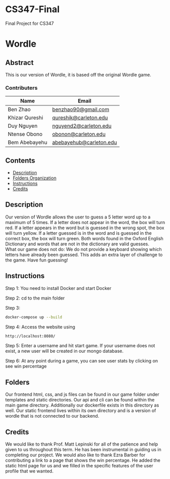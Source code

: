# CS347-Final

Final Project for CS347

# Wordle

## Abstract

This is our version of Wordle, it is based off the original Wordle game. 


### Contributers

| Name           | Email                 |
| -------------- | --------------------- |
| Ben Zhao       | benzhao90@gmail.com   |
| Khizar Qureshi | qureshik@carleton.edu |
| Duy Nguyen     | nguyend2@carleton.edu |
| Ntense Obono   | obonon@carleton.edu   |
| Bem Abebayehu  | abebayehub@carleton.edu |



## Contents

- [Description](#description)
- [Folders Organization](#folders)
- [Instructions](#instructions)
- [Credits](#credits)

## Description

Our version of Wordle allows the user to guess a 5 letter word up to a maximum of 5 times. If a letter does not appear in the word, the box will turn red. If a letter appears in the word but is guessed in the wrong spot, the box will turn yellow. If a letter guessed is in the word and is guessed in the correct box, the box will turn green. Both words found in the Oxford English Dictionary and words that are not in the dictionary are valid guesses.  
What our game does not do:
We do not provide a keyboard showing which letters have already been guessed. This adds an extra layer of challenge to the game.
Have fun guessing!

## Instructions

Step 1: You need to install Docker and start Docker

Step 2: cd to the main folder

Step 3:

```bash
docker-compose up --build
```

Step 4:
Access the website  using 
```bash
http://localhost:8080/
```

Step 5:
Enter a username and hit start game. If your username does not exist, a new user will be created in our mongo database.

Step 6:
At any point during a game, you can see user stats by clicking on see win percentage 

## Folders
Our frontend html, css, and js files can be found in our game folder under templates and static directories. Our api and cli can be found within the main game directory. 
Additionally our dockerfile exists in this directory as well.
Our static frontend lives within its own directory and is a version of wordle that is not connected to our backend. 


## Credits
We would like to thank Prof. Matt Lepinski for all of the patience and help given to us throughout this term. He has been instrumental in guiding us in completing our project. 
We would also like to thank Ezra Barber for contributing a link to a page that shows the win percentage. He added the static html page for us and we filled in the specific features of the user profile that we wanted. 